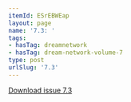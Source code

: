 ```yaml
---
itemId: ESrEBWEap
layout: page
name: '7.3: '
tags:
- hasTag: dreamnetwork
- hasTag: dream-network-volume-7
type: post
urlSlug: '7.3'
---
```

<a href="../files/pdfs/Volume_7/7.3-Dream-Network-Bulletin_Volume-7-Number-3.pdf" download="">Download issue 7.3</a>